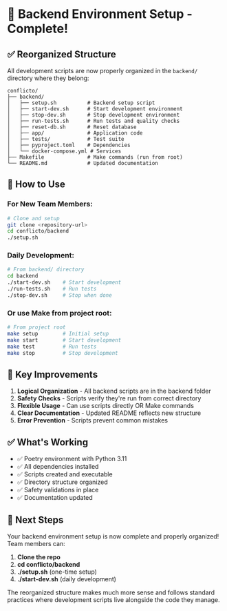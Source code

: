 # 🎉 Backend Environment Setup - Complete!

## ✅ **Reorganized Structure**

All development scripts are now properly organized in the `backend/` directory where they belong:

```
conflicto/
├── backend/
│   ├── setup.sh          # Backend setup script
│   ├── start-dev.sh      # Start development environment
│   ├── stop-dev.sh       # Stop development environment  
│   ├── run-tests.sh      # Run tests and quality checks
│   ├── reset-db.sh       # Reset database
│   ├── app/              # Application code
│   ├── tests/            # Test suite
│   ├── pyproject.toml    # Dependencies
│   └── docker-compose.yml # Services
├── Makefile              # Make commands (run from root)
└── README.md             # Updated documentation
```

## 🚀 **How to Use**

### **For New Team Members:**

```bash
# Clone and setup
git clone <repository-url>
cd conflicto/backend
./setup.sh
```

### **Daily Development:**

```bash
# From backend/ directory
cd backend
./start-dev.sh    # Start development
./run-tests.sh    # Run tests  
./stop-dev.sh     # Stop when done
```

### **Or use Make from project root:**

```bash
# From project root
make setup        # Initial setup
make start        # Start development
make test         # Run tests
make stop         # Stop development
```

## 🎯 **Key Improvements**

1. **Logical Organization** - All backend scripts are in the backend folder
2. **Safety Checks** - Scripts verify they're run from correct directory
3. **Flexible Usage** - Can use scripts directly OR Make commands
4. **Clear Documentation** - Updated README reflects new structure
5. **Error Prevention** - Scripts prevent common mistakes

## ✅ **What's Working**

- ✅ Poetry environment with Python 3.11
- ✅ All dependencies installed
- ✅ Scripts created and executable
- ✅ Directory structure organized
- ✅ Safety validations in place
- ✅ Documentation updated

## 🔧 **Next Steps**

Your backend environment setup is now complete and properly organized! Team members can:

1. **Clone the repo**
2. **cd conflicto/backend**
3. **./setup.sh** (one-time setup)
4. **./start-dev.sh** (daily development)

The reorganized structure makes much more sense and follows standard practices where development scripts live alongside the code they manage.